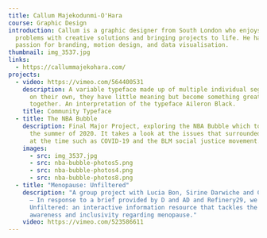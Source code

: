 ```yaml
---
title: Callum Majekodunmi-O'Hara
course: Graphic Design
introduction: Callum is a graphic designer from South London who enjoys solving
  problems with creative solutions and bringing projects to life. He has a
  passion for branding, motion design, and data visualisation.
thumbnail: img_3537.jpg
links:
  - https://callummajekohara.com/
projects:
  - video: https://vimeo.com/564400531
    description: A variable typeface made up of multiple individual segments. When
      on their own, they have little meaning but become something greater,
      together. An interpretation of the typeface Aileron Black.
    title: Community Typeface
  - title: The NBA Bubble
    description: Final Major Project, exploring the NBA Bubble which took place in
      the summer of 2020. It takes a look at the issues that surrounded the NBA
      at the time such as COVID-19 and the BLM social justice movement.
    images:
      - src: img_3537.jpg
      - src: nba-bubble-photos5.png
      - src: nba-bubble-photos4.png
      - src: nba-bubble-photos8.png
  - title: "Menopause: Unfiltered"
    description: "A group project with Lucia Bon, Sirine Darwiche and Cicely Scates
      – In response to a brief provided by D and AD and Refinery29, we designed
      Unfiltered: an interactive information resource that tackles the lack of
      awareness and inclusivity regarding menopause."
    video: https://vimeo.com/523586611
---
```

